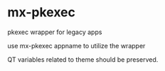 # mx-pkexec
pkexec wrapper for legacy apps

use mx-pkexec appname  to utilize the wrapper

QT variables related to theme should be preserved.
